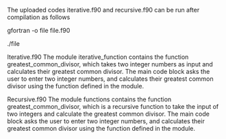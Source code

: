 The uploaded codes iterative.f90 and recursive.f90 can be run after compilation as follows

gfortran -o file file.f90

./file

Iterative.f90
The module iterative_function contains the function greatest_common_divisor, which takes two integer numbers as input and calculates their
greatest common divisor.
The main code block asks the user to enter two integer numbers, and calculates their greatest common divisor using the function defined in the module.

Recursive.f90
The module functions contains the function greatest_common_divisor, which is a recursive function to take the input of two integers and calculate the greatest common divisor.
The main code block asks the user to enter two integer numbers, and calculates their greatest common divisor using the function defined in the module.
